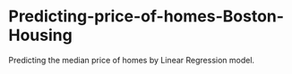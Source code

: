 # Predicting-price-of-homes-Boston-Housing
Predicting the median price of homes by Linear Regression model.
